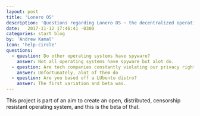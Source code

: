 ```yaml
---
layout: post
title: 'Lonero OS'
description: 'Questions regarding Lonero OS ~ the decentralized operating system'
date:   2017-11-12 17:46:41 -0300
categories: start blog
by: 'Andrew Kamal'
icon: 'help-circle'
questions:
  - question: Do other operating systems have spyware?
    answer: Not all operating systems have spyware but alot do.
  - question: Are tech companies constantly violating our privacy rights?
    answer: Unfortunately, alot of them do
  - question: Are you based off a LUbuntu distro?
    answer: The first variation and beta was.
---
```


This project is part of an aim to create an open, distributed, censorship resistant operating system, and this is the beta of that.
